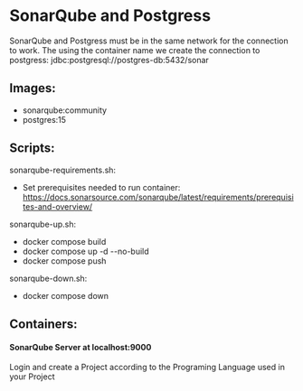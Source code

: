 # SonarQube and Postgress
SonarQube and Postgress must be in the same network for the connection to work. The using the container name we create the connection to postgress: jdbc:postgresql://postgres-db:5432/sonar

## Images:
- sonarqube:community
- postgres:15

## Scripts:
sonarqube-requirements.sh:
- Set prerequisites needed to run container: https://docs.sonarsource.com/sonarqube/latest/requirements/prerequisites-and-overview/

sonarqube-up.sh:
- docker compose build
- docker compose up -d --no-build
- docker compose push


sonarqube-down.sh:
- docker compose down

## Containers:
#### SonarQube Server at localhost:9000
Login and create a Project according to the Programing Language used in your Project